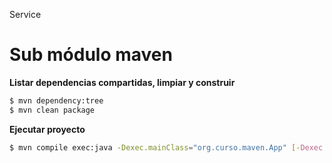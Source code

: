 Service

# Sub módulo maven 

**Listar dependencias compartidas, limpiar y construir**
```bash
$ mvn dependency:tree
$ mvn clean package
```

**Ejecutar proyecto** 
```bash
$ mvn compile exec:java -Dexec.mainClass="org.curso.maven.App" [-Dexec.args="argument1"] ...
```